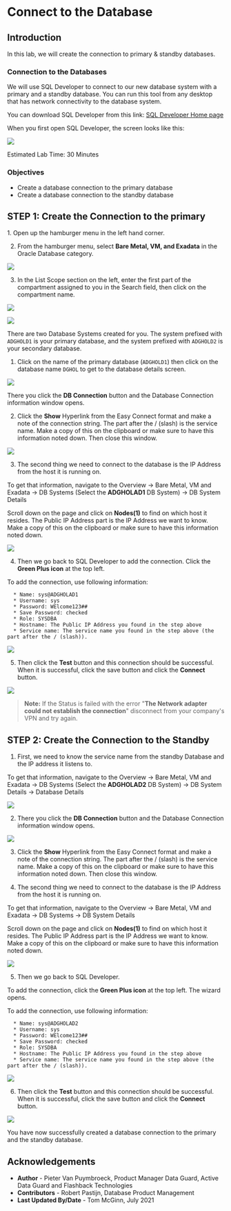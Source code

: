 # Connect to the Database

## Introduction
In this lab, we will create the connection to primary & standby databases.

### Connection to the Databases

We will use SQL Developer to connect to our new database system with a primary and a standby database.
You can run this tool from any desktop that has network connectivity to the database system.

You can download SQL Developer from this link: [SQL Developer Home page](https://www.oracle.com/be/database/technologies/appdev/sqldeveloper-landing.html)

When you first open SQL Developer, the screen looks like this:

![](./images/sql-developer.png)

Estimated Lab Time: 30 Minutes

### Objectives
- Create a database connection to the primary database
- Create a database connection to the standby database

## **STEP 1**: Create the Connection to the primary

<if type="livelabs">
1.  Open up the hamburger menu in the left hand corner.  

2.  From the hamburger menu, select **Bare Metal, VM, and Exadata** in the Oracle Database category.

  ![](https://raw.githubusercontent.com/oracle/learning-library/master/common/images/console/database-dbcs.png " ")

3. In the List Scope section on the left, enter the first part of the compartment assigned to you in the Search field, then click on the compartment name.

  ![](images/select-compartment-livelabs.png)

  ![](images/db-systems-livelabs.png)

   There are two Database Systems created for you. The system prefixed with `ADGHOLD1` is your primary database, and the system prefixed with `ADGHOLD2` is your secondary database.

</if>

1. Click on the name of the primary database (`ADGHOLD1`) then click on the database name `DGHOL` to get to the database details screen.

  ![](./images/db-details.png)

  There you click the **DB Connection** button and the Database Connection information window opens.

2. Click the **Show** Hyperlink from the Easy Connect format and make a note of the connection string. The part after the / (slash) is the service name. Make a copy of this on the clipboard or make sure to have this information noted down. Then close this window.

  ![](./images/db-connection.png)

3. The second thing we need to connect to the database is the IP Address from the host it is running on.

  To get that information, navigate to the Overview
  -> Bare Metal, VM and Exadata
  -> DB Systems (Select the **ADGHOLAD1** DB System)
  -> DB System Details

  Scroll down on the page and click on **Nodes(1)** to find on which host it resides.
  The Public IP Address part is the IP Address we want to know. Make a copy of this on the clipboard or make sure to have this information noted down.

  ![](./images/nodes-1.png)

4. Then we go back to SQL Developer to add the connection. Click the **Green Plus icon** at the top left.

  To add the connection, use following information:

      * Name: sys@ADGHOLAD1
      * Username: sys
      * Password: WElcome123##
      * Save Password: checked
      * Role: SYSDBA
      * Hostname: The Public IP Address you found in the step above
      * Service name: The service name you found in the step above (the part after the / (slash)).

  ![](./images/add-connection.png)

5. Then click the **Test** button and this connection should be successful. When it is successful, click the save button and click the **Connect** button.

  ![](./images/test.png)

  > **Note:** If the Status is failed with the error "**The Network adapter could not establish the connection**" disconnect from your company's VPN and try again.


## **STEP 2**: Create the Connection to the Standby

1. First, we need to know the service name from the standby Database and the IP address it listens to.

  To get that information, navigate to the Overview
  -> Bare Metal, VM and Exadata
  -> DB Systems  (Select the **ADGHOLAD2** DB System)
  -> DB System Details
  -> Database Details

  ![](./images/db-details-2.png)

2. There you click the **DB Connection** button and the Database Connection information window opens.

  ![](./images/db-connection-2.png)

3. Click the **Show** Hyperlink from the Easy Connect format and make a note of the connection string. The part after the / (slash) is the service name. Make a copy of this on the clipboard or make sure to have this information noted down. Then close this window.

4. The second thing we need to connect to the database is the IP Address from the host it is running on.

  To get that information, navigate to the Overview
  -> Bare Metal, VM and Exadata
  -> DB Systems
  -> DB System Details

  Scroll down on the page and click on **Nodes(1)** to find on which host it resides.
  The Public IP Address part is the IP Address we want to know. Make a copy of this on the clipboard or make sure to have this information noted down.

  ![](./images/nodes-2.png)

5. Then we go back to SQL Developer.

  To add the connection, click the **Green Plus icon** at the top left.
  The wizard opens.

  To add the connection, use following information:

      * Name: sys@ADGHOLAD2
      * Username: sys
      * Password: WElcome123##
      * Save Password: checked
      * Role: SYSDBA
      * Hostname: The Public IP Address you found in the step above
      * Service name: The service name you found in the step above (the part after the / (slash)).

  ![](./images/add-connection-2.png)

6. Then click the **Test** button and this connection should be successful. When it is successful, click the save button and click the **Connect** button.

  ![](./images/test-2.png)

You have now successfully created a database connection to the primary and the standby database.

## Acknowledgements

- **Author** - Pieter Van Puymbroeck, Product Manager Data Guard, Active Data Guard and Flashback Technologies
- **Contributors** - Robert Pastijn, Database Product Management
- **Last Updated By/Date** -  Tom McGinn, July 2021
